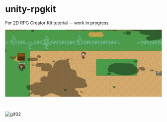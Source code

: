 # unity-rpgkit
For 2D RPG Creator Kit tutorial -- work in progress

![gif01](/Recordings/gif_animation_001.gif)

<br>


![gif02](/Recordings/gif_animation_002.gif)

